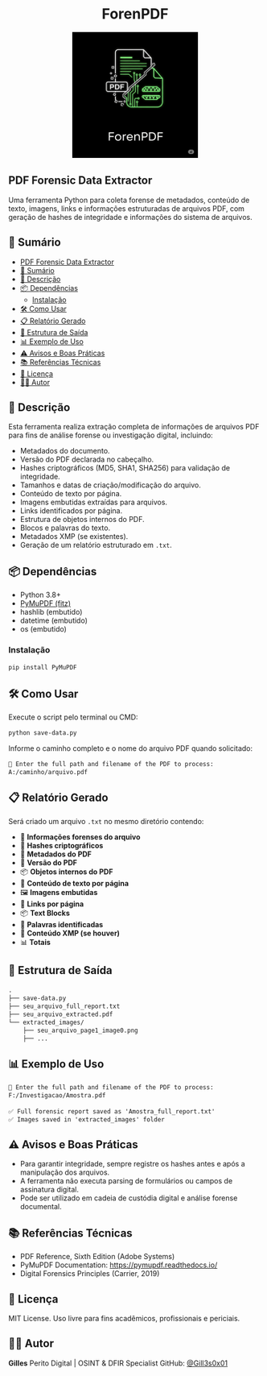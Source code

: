 <h1 align="center">ForenPDF</h1>

<p align="center">
  <img src="./assets/forenPDF.png" alt="ForenPDF Logo" width="250"/>
</p>

## PDF Forensic Data Extractor

Uma ferramenta Python para coleta forense de metadados, conteúdo de texto, imagens, links e informações estruturadas de arquivos PDF, com geração de hashes de integridade e informações do sistema de arquivos.


## 📑 Sumário

- [PDF Forensic Data Extractor](#pdf-forensic-data-extractor)
- [📑 Sumário](#-sumário)
- [📌 Descrição](#-descrição)
- [📦 Dependências](#-dependências)
  - [Instalação](#instalação)
- [🛠️ Como Usar](#️-como-usar)
- [📋 Relatório Gerado](#-relatório-gerado)
- [📁 Estrutura de Saída](#-estrutura-de-saída)
- [📊 Exemplo de Uso](#-exemplo-de-uso)
- [⚠️ Avisos e Boas Práticas](#️-avisos-e-boas-práticas)
- [📚 Referências Técnicas](#-referências-técnicas)
- [📖 Licença](#-licença)
- [👨‍💻 Autor](#-autor)

## 📌 Descrição

Esta ferramenta realiza extração completa de informações de arquivos PDF para fins de análise forense ou investigação digital, incluindo:

- Metadados do documento.
- Versão do PDF declarada no cabeçalho.
- Hashes criptográficos (MD5, SHA1, SHA256) para validação de integridade.
- Tamanhos e datas de criação/modificação do arquivo.
- Conteúdo de texto por página.
- Imagens embutidas extraídas para arquivos.
- Links identificados por página.
- Estrutura de objetos internos do PDF.
- Blocos e palavras do texto.
- Metadados XMP (se existentes).
- Geração de um relatório estruturado em `.txt`.

## 📦 Dependências

- Python 3.8+
- [PyMuPDF (fitz)](https://pypi.org/project/PyMuPDF/)
- hashlib (embutido)
- datetime (embutido)
- os (embutido)

### Instalação

```bash
pip install PyMuPDF
```

## 🛠️ Como Usar

Execute o script pelo terminal ou CMD:

```bash
python save-data.py
```

Informe o caminho completo e o nome do arquivo PDF quando solicitado:

```
📄 Enter the full path and filename of the PDF to process: A:/caminho/arquivo.pdf
```

## 📋 Relatório Gerado

Será criado um arquivo `.txt` no mesmo diretório contendo:

- 📄 **Informações forenses do arquivo**
- 🔐 **Hashes criptográficos**
- 📄 **Metadados do PDF**
- 📄 **Versão do PDF**
- 📦 **Objetos internos do PDF**
- 📖 **Conteúdo de texto por página**
- 🖼️ **Imagens embutidas**
- 🔗 **Links por página**
- 📦 **Text Blocks**
- 📝 **Palavras identificadas**
- 📜 **Conteúdo XMP (se houver)**
- 📊 **Totais**

## 📁 Estrutura de Saída

```
.
├── save-data.py
├── seu_arquivo_full_report.txt
├── seu_arquivo_extracted.pdf
└── extracted_images/
    ├── seu_arquivo_page1_image0.png
    ├── ...
```

## 📊 Exemplo de Uso

```
📄 Enter the full path and filename of the PDF to process: F:/Investigacao/Amostra.pdf

✅ Full forensic report saved as 'Amostra_full_report.txt'
✅ Images saved in 'extracted_images' folder
```

## ⚠️ Avisos e Boas Práticas

- Para garantir integridade, sempre registre os hashes antes e após a manipulação dos arquivos.
- A ferramenta não executa parsing de formulários ou campos de assinatura digital.
- Pode ser utilizado em cadeia de custódia digital e análise forense documental.

## 📚 Referências Técnicas

- PDF Reference, Sixth Edition (Adobe Systems)
- PyMuPDF Documentation: https://pymupdf.readthedocs.io/
- Digital Forensics Principles (Carrier, 2019)

## 📖 Licença

MIT License. Uso livre para fins acadêmicos, profissionais e periciais.

## 👨‍💻 Autor

**Gilles**
Perito Digital | OSINT & DFIR Specialist
GitHub: [@Gill3s0x01](https://github.com/Gill3s0x01)
